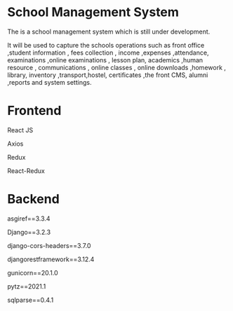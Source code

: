 # School Management System

The is a school management system which is still under development.

It will be used to capture the schools operations such as front office ,student information ,
fees collection , income ,expenses ,attendance, examinations ,online examinations , lesson plan,
academics ,human resource , communications , online classes , online downloads ,homework , library,
inventory ,transport,hostel, certificates ,the front CMS, alumni ,reports and system settings.

# Frontend

React JS

Axios

Redux

React-Redux

# Backend

asgiref==3.3.4

Django==3.2.3

django-cors-headers==3.7.0

djangorestframework==3.12.4

gunicorn==20.1.0

pytz==2021.1

sqlparse==0.4.1
